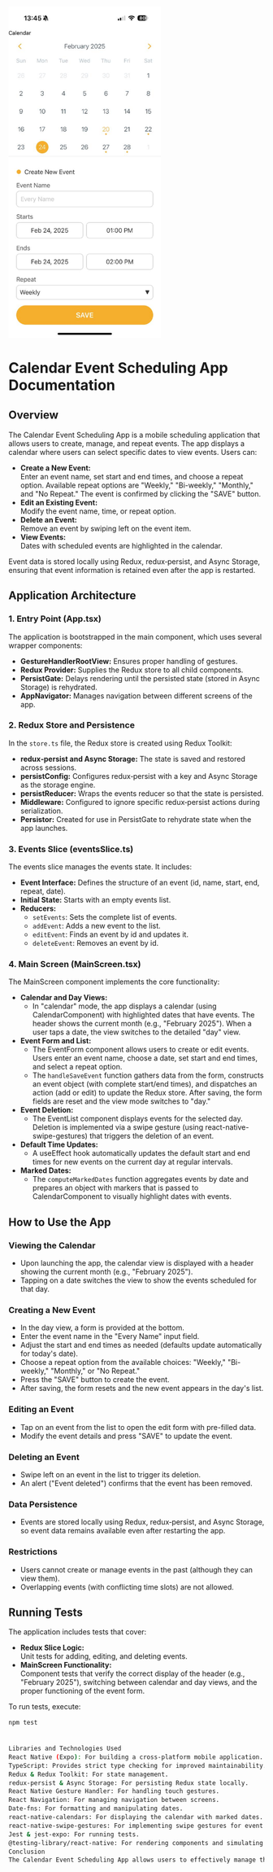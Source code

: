 <img src="https://github.com/voronine/calendarApp/blob/master/assets/screen.jpg" width="300">


# Calendar Event Scheduling App Documentation

## Overview

The Calendar Event Scheduling App is a mobile scheduling application that allows users to create, manage, and repeat events. The app displays a calendar where users can select specific dates to view events. Users can:

- **Create a New Event:**  
  Enter an event name, set start and end times, and choose a repeat option. Available repeat options are "Weekly," "Bi-weekly," "Monthly," and "No Repeat." The event is confirmed by clicking the "SAVE" button.
- **Edit an Existing Event:**  
  Modify the event name, time, or repeat option.
- **Delete an Event:**  
  Remove an event by swiping left on the event item.
- **View Events:**  
  Dates with scheduled events are highlighted in the calendar.

Event data is stored locally using Redux, redux‑persist, and Async Storage, ensuring that event information is retained even after the app is restarted.

## Application Architecture

### 1. Entry Point (App.tsx)

The application is bootstrapped in the main component, which uses several wrapper components:
- **GestureHandlerRootView:** Ensures proper handling of gestures.
- **Redux Provider:** Supplies the Redux store to all child components.
- **PersistGate:** Delays rendering until the persisted state (stored in Async Storage) is rehydrated.
- **AppNavigator:** Manages navigation between different screens of the app.

### 2. Redux Store and Persistence

In the `store.ts` file, the Redux store is created using Redux Toolkit:
- **redux‑persist and Async Storage:** The state is saved and restored across sessions.
- **persistConfig:** Configures redux‑persist with a key and Async Storage as the storage engine.
- **persistReducer:** Wraps the events reducer so that the state is persisted.
- **Middleware:** Configured to ignore specific redux‑persist actions during serialization.
- **Persistor:** Created for use in PersistGate to rehydrate state when the app launches.

### 3. Events Slice (eventsSlice.ts)

The events slice manages the events state. It includes:
- **Event Interface:** Defines the structure of an event (id, name, start, end, repeat, date).
- **Initial State:** Starts with an empty events list.
- **Reducers:**
  - `setEvents`: Sets the complete list of events.
  - `addEvent`: Adds a new event to the list.
  - `editEvent`: Finds an event by id and updates it.
  - `deleteEvent`: Removes an event by id.

### 4. Main Screen (MainScreen.tsx)

The MainScreen component implements the core functionality:
- **Calendar and Day Views:**  
  - In "calendar" mode, the app displays a calendar (using CalendarComponent) with highlighted dates that have events. The header shows the current month (e.g., "February 2025"). When a user taps a date, the view switches to the detailed "day" view.
- **Event Form and List:**  
  - The EventForm component allows users to create or edit events. Users enter an event name, choose a date, set start and end times, and select a repeat option.
  - The `handleSaveEvent` function gathers data from the form, constructs an event object (with complete start/end times), and dispatches an action (add or edit) to update the Redux store. After saving, the form fields are reset and the view mode switches to "day."
- **Event Deletion:**  
  - The EventList component displays events for the selected day. Deletion is implemented via a swipe gesture (using react-native-swipe-gestures) that triggers the deletion of an event.
- **Default Time Updates:**  
  - A useEffect hook automatically updates the default start and end times for new events on the current day at regular intervals.
- **Marked Dates:**  
  - The `computeMarkedDates` function aggregates events by date and prepares an object with markers that is passed to CalendarComponent to visually highlight dates with events.

## How to Use the App

### Viewing the Calendar
- Upon launching the app, the calendar view is displayed with a header showing the current month (e.g., "February 2025").
- Tapping on a date switches the view to show the events scheduled for that day.

### Creating a New Event
- In the day view, a form is provided at the bottom.
- Enter the event name in the "Every Name" input field.
- Adjust the start and end times as needed (defaults update automatically for today's date).
- Choose a repeat option from the available choices: "Weekly," "Bi-weekly," "Monthly," or "No Repeat."
- Press the "SAVE" button to create the event.
- After saving, the form resets and the new event appears in the day's list.

### Editing an Event
- Tap on an event from the list to open the edit form with pre-filled data.
- Modify the event details and press "SAVE" to update the event.

### Deleting an Event
- Swipe left on an event in the list to trigger its deletion.
- An alert ("Event deleted") confirms that the event has been removed.

### Data Persistence
- Events are stored locally using Redux, redux‑persist, and Async Storage, so event data remains available even after restarting the app.

### Restrictions
- Users cannot create or manage events in the past (although they can view them).
- Overlapping events (with conflicting time slots) are not allowed.

## Running Tests

The application includes tests that cover:
- **Redux Slice Logic:**  
  Unit tests for adding, editing, and deleting events.
- **MainScreen Functionality:**  
  Component tests that verify the correct display of the header (e.g., "February 2025"), switching between calendar and day views, and the proper functioning of the event form.

To run tests, execute:

```bash
npm test


Libraries and Technologies Used
React Native (Expo): For building a cross-platform mobile application.
TypeScript: Provides strict type checking for improved maintainability.
Redux & Redux Toolkit: For state management.
redux‑persist & Async Storage: For persisting Redux state locally.
React Native Gesture Handler: For handling touch gestures.
React Navigation: For managing navigation between screens.
Date-fns: For formatting and manipulating dates.
react-native-calendars: For displaying the calendar with marked dates.
react-native-swipe-gestures: For implementing swipe gestures for event deletion.
Jest & jest-expo: For running tests.
@testing-library/react-native: For rendering components and simulating user interactions in tests.
Conclusion
The Calendar Event Scheduling App allows users to effectively manage their schedules by creating, editing, and deleting events with various repeat options (including an option for no repetition). Built with React Native (Expo) and TypeScript, the app uses Redux for state management and redux‑persist with Async Storage for data persistence. Comprehensive tests ensure that key functionality works reliably. This documentation provides clear instructions on how to use the app, its internal architecture, and the technologies employed, making it easier for future developers to understand and maintain the project.